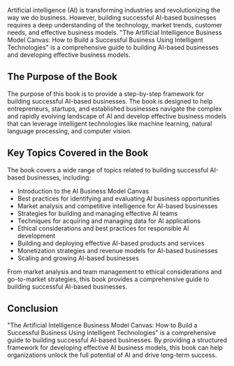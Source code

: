 
Artificial intelligence (AI) is transforming industries and revolutionizing the way we do business. However, building successful AI-based businesses requires a deep understanding of the technology, market trends, customer needs, and effective business models. "The Artificial Intelligence Business Model Canvas: How to Build a Successful Business Using Intelligent Technologies" is a comprehensive guide to building AI-based businesses and developing effective business models.

The Purpose of the Book
-----------------------

The purpose of this book is to provide a step-by-step framework for building successful AI-based businesses. The book is designed to help entrepreneurs, startups, and established businesses navigate the complex and rapidly evolving landscape of AI and develop effective business models that can leverage intelligent technologies like machine learning, natural language processing, and computer vision.

Key Topics Covered in the Book
------------------------------

The book covers a wide range of topics related to building successful AI-based businesses, including:

* Introduction to the AI Business Model Canvas
* Best practices for identifying and evaluating AI business opportunities
* Market analysis and competitive intelligence for AI-based businesses
* Strategies for building and managing effective AI teams
* Techniques for acquiring and managing data for AI applications
* Ethical considerations and best practices for responsible AI development
* Building and deploying effective AI-based products and services
* Monetization strategies and revenue models for AI-based businesses
* Scaling and growing AI-based businesses

From market analysis and team management to ethical considerations and go-to-market strategies, this book provides a comprehensive guide to building successful AI-based businesses.

Conclusion
----------

"The Artificial Intelligence Business Model Canvas: How to Build a Successful Business Using Intelligent Technologies" is a comprehensive guide to building successful AI-based businesses. By providing a structured framework for developing effective AI business models, this book can help organizations unlock the full potential of AI and drive long-term success.
